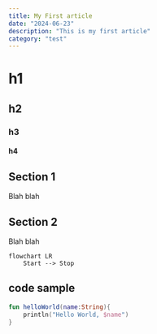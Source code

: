 ```yaml
---
title: My First article
date: "2024-06-23"
description: "This is my first article"
category: "test"
---
```


# h1

## h2

### h3

#### h4

## Section 1

Blah blah

## Section 2

Blah blah

```mermaid
flowchart LR
    Start --> Stop
```

## code sample 

```kotlin
fun helloWorld(name:String){
    println("Hello World, $name")
}
```
